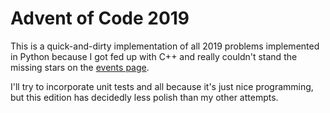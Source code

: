 # Advent of Code 2019

This is a quick-and-dirty implementation of all 2019 problems implemented in
Python because I got fed up with C++ and really couldn't stand the missing
stars on the [events page](https://adventofcode.com/2020/events).

I'll try to incorporate unit tests and all because it's just nice programming,
but this edition has decidedly less polish than my other attempts.
